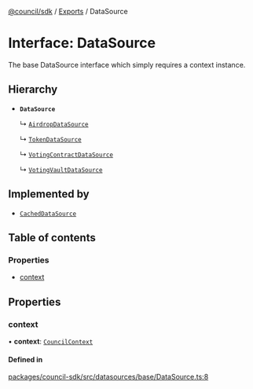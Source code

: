 [@council/sdk](../README.md) / [Exports](../modules.md) / DataSource

# Interface: DataSource

The base DataSource interface which simply requires a context instance.

## Hierarchy

- **`DataSource`**

  ↳ [`AirdropDataSource`](AirdropDataSource.md)

  ↳ [`TokenDataSource`](TokenDataSource.md)

  ↳ [`VotingContractDataSource`](VotingContractDataSource.md)

  ↳ [`VotingVaultDataSource`](VotingVaultDataSource.md)

## Implemented by

- [`CachedDataSource`](../classes/CachedDataSource.md)

## Table of contents

### Properties

- [context](DataSource.md#context)

## Properties

### context

• **context**: [`CouncilContext`](../classes/CouncilContext.md)

#### Defined in

[packages/council-sdk/src/datasources/base/DataSource.ts:8](https://github.com/delvtech/council-monorepo/blob/c29492c/packages/council-sdk/src/datasources/base/DataSource.ts#L8)
